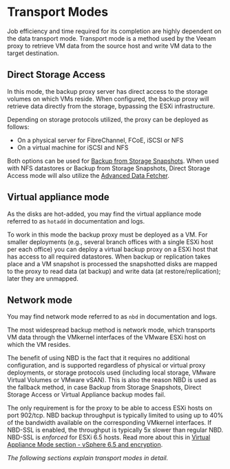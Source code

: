 # Transport Modes

Job efficiency and time required for its completion are highly dependent
on the data transport mode. Transport mode is a method used by the Veeam
proxy to retrieve VM data from the source host and write VM data to the
target destination.

## Direct Storage Access
In this mode, the backup proxy server has direct access to the storage volumes on
which VMs reside. When configured, the backup proxy will retrieve data directly from
the storage, bypassing the ESXi infrastructure.

Depending on storage protocols utilized, the proxy can be deployed as follows:

-   On a physical server for FibreChannel, FCoE, iSCSI or NFS
-   On a virtual machine for iSCSI and NFS

Both options can be used for [Backup from Storage Snapshots](./backup_from_storage_snapshots.md). When used with NFS
datastores or Backup from Storage Snapshots, Direct Storage Access mode will
also utilize the [Advanced Data Fetcher](./proxy_server_and_transport_modes.md#storage-optimizations).

## Virtual appliance mode

As the disks are hot-added, you may find the virtual appliance mode referred
to as `hotadd` in documentation and logs.

To work in this mode the backup proxy
must be deployed as a VM. For smaller deployments (e.g., several
branch offices with a single ESXi host per each office) you can
deploy a virtual backup proxy on a ESXi host that has access to all
required datastores. When backup or replication takes place and a VM
snapshot is processed the snapshotted disks are mapped to the proxy
to read data (at backup) and write data (at restore/replication);
later they are unmapped.

## Network mode

You may find network mode referred to as `nbd` in documentation and logs.

The most widespread backup method is network mode, which transports VM data through
the VMkernel interfaces of the VMware ESXi host on which the VM resides.

The benefit of using NBD is the fact that it requires no additional configuration,
and is supported regardless of physical or virtual proxy deployments, or storage
protocols used (including local storage, VMware Virtual Volumes or VMware vSAN). This is also the
reason NBD is used as the fallback method, in case Backup from Storage Snapshots,
Direct Storage Access or Virtual Appliance backup modes fail.

The only requirement is for the proxy to be able to access ESXi hosts on port
902/tcp. NBD backup throughput is typically limited to using up to 40% of the
bandwidth available on the corresponding VMkernel interfaces. If NBD-SSL is
enabled, the throughput is typically 5x slower than regular NBD. NBD-SSL is
_enforced_ for ESXi 6.5 hosts. Read more about this in
[Virtual Appliance Mode section - vSphere 6.5 and encryption](./virtual_appliance_mode.md#vsphere-65-and-encryption).

_The following sections explain transport modes in detail._
